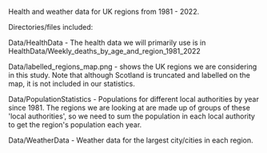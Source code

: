 Health and weather data for UK regions from 1981 - 2022.

Directories/files included:

Data/HealthData - The health data we will primarily use is in HealthData/Weekly_deaths_by_age_and_region_1981_2022

Data/labelled_regions_map.png  - shows the UK regions we are considering in this study. Note that although Scotland is truncated and labelled on the map, it is not included in our statistics. 

Data/PopulationStatistics - Populations for different local authorities by year since 1981. The regions we are looking at are made up of groups of these 'local authorities', so we need to sum the population in each local authority to get the region's population each year.

Data/WeatherData - Weather data for the largest city/cities in each region.
